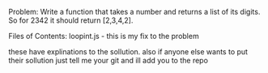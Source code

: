 Problem: Write a function that takes a number and returns a list of its digits. So for 2342 it should return [2,3,4,2].

Files of Contents: loopint.js - this is my fix to the problem

these have explinations to the sollution. also if anyone else wants to put their sollution just tell me your git and ill add you to the repo
